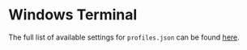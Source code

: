 # Windows Terminal

The full list of available settings for `profiles.json` can be found [here](https://github.com/microsoft/terminal/blob/bd5cae13281401cda50cff29b6dda29b8350cc07/doc/cascadia/SettingsSchema.md).
